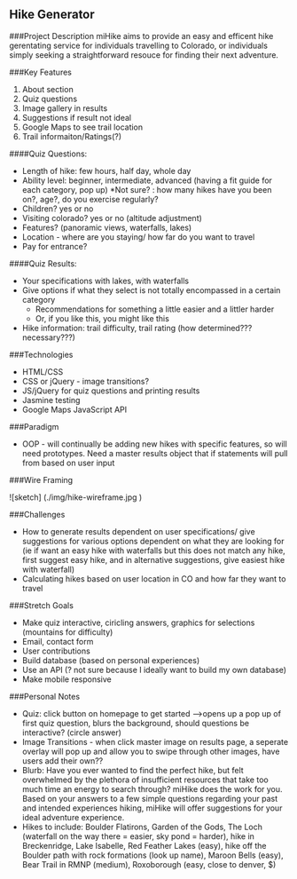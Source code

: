## Hike Generator

###Project Description
miHike aims to provide an easy and efficent hike gerentating service for individuals travelling to Colorado, or individuals simply seeking a straightforward resouce for finding their next adventure.

###Key Features
1. About section
1. Quiz questions
1. Image gallery in results
1. Suggestions if result not ideal
1. Google Maps to see trail location
1. Trail informaiton/Ratings(?)

####Quiz Questions:
* Length of hike: few hours, half day, whole day
* Ability level: beginner, intermediate, advanced (having a fit guide for each category, pop up)
  *Not sure? : how many hikes have you been on?, age?, do you exercise regularly?
* Children? yes or no
* Visiting colorado? yes or no (altitude adjustment)
* Features? (panoramic views, waterfalls, lakes)
* Location - where are you staying/ how far do you want to travel
* Pay for entrance?

####Quiz Results:
* Your specifications with lakes, with waterfalls
* Give options if what they select is not totally encompassed in a certain category
  * Recommendations for something a little easier and a littler harder
  * Or, if you like this, you might like this
* Hike information: trail difficulty, trail rating (how determined??? necessary???)

###Technologies
* HTML/CSS
* CSS or jQuery - image transitions?
* JS/jQuery for quiz questions and printing results
* Jasmine testing
* Google Maps JavaScript API

###Paradigm
* OOP - will continually be adding new hikes with specific features, so will need prototypes. Need a master results object that if statements will pull from based on user input

###Wire Framing

![sketch] (./img/hike-wireframe.jpg )

###Challenges
* How to generate results dependent on user specifications/ give suggestions for various options dependent on what they are looking for (ie if want an easy hike with waterfalls but this does not match any hike, first suggest easy hike, and in alternative suggestions, give easiest hike with waterfall)
* Calculating hikes based on user location in CO and how far they want to travel

###Stretch Goals
* Make quiz interactive, ciricling answers, graphics for selections (mountains for difficulty)
* Email, contact form
* User contributions
* Build database (based on personal experiences)
* Use an API (? not sure because I ideally want to build my own database)
* Make mobile responsive

###Personal Notes
* Quiz: click button on homepage to get started -->opens up a pop up of first quiz question, blurs the background, should questions be interactive? (circle answer)
* Image Transitions - when click master image on results page, a seperate overlay will pop up and allow you to swipe through other images, have users add their own??
* Blurb: Have you ever wanted to find the perfect hike, but felt overwhelmed by the plethora of insufficient resources that take too much time an energy to search through? miHike does the work for you. Based on your answers to a few simple questions regarding your past and intended experiences hiking, miHike will offer  suggestions for your ideal adventure experience.
* Hikes to include: Boulder Flatirons, Garden of the Gods, The Loch (waterfall on the way there = easier, sky pond = harder), hike in Breckenridge, Lake Isabelle, Red Feather Lakes (easy), hike off the Boulder path with rock formations (look up name), Maroon Bells (easy), Bear Trail in RMNP (medium), Roxoborough (easy, close to denver, $)
